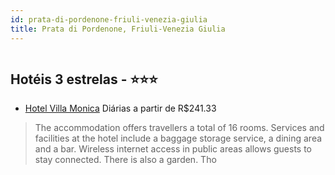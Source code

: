 ```yaml
---
id: prata-di-pordenone-friuli-venezia-giulia
title: Prata di Pordenone, Friuli-Venezia Giulia
---
```


<center><img src="https://assets.cosmos-data.com/1/01ed96f7729bb9ea31195000f534b64d/627309.jpg" alt="" /></center>


## Hotéis 3 estrelas - ⭐️⭐️⭐️

-    [Hotel Villa Monica](https://www.hurb.com/hoteis/prata-di-pordenone/hotel-villa-monica-JNP-JP094764?cmp=18055) Diárias a partir de R$241.33
   > The accommodation offers travellers a total of 16 rooms. Services and facilities at the hotel include a baggage storage service, a dining area and a bar. Wireless internet access in public areas allows guests to stay connected. There is also a garden. Tho
